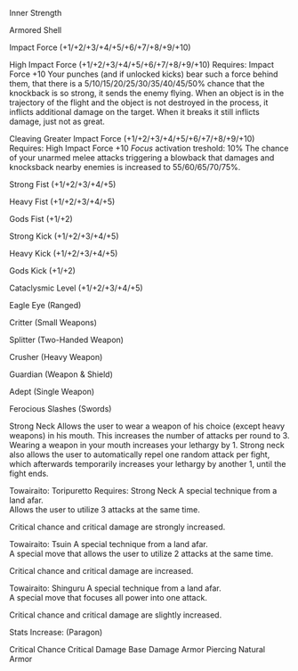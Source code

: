 Inner Strength

Armored Shell

Impact Force (+1/+2/+3/+4/+5/+6/+7/+8/+9/+10)

High Impact Force (+1/+2/+3/+4/+5/+6/+7/+8/+9/+10)
Requires: Impact Force +10
Your punches (and if unlocked kicks) bear such a force behind them, that there is a 5/10/15/20/25/30/35/40/45/50% chance that the knockback is so strong, it sends the enemy flying. When an object is in the trajectory of the flight and the object is not destroyed in the process, it inflicts additional damage on the target. When it breaks it still inflicts damage, just not as great.

Cleaving Greater Impact Force (+1/+2/+3/+4/+5/+6/+7/+8/+9/+10)
Requires: High Impact Force +10
_Focus_ activation treshold: 10%
The chance of your unarmed melee attacks triggering a blowback that damages and knocksback nearby enemies is increased to 55/60/65/70/75%.

Strong Fist (+1/+2/+3/+4/+5)

Heavy Fist (+1/+2/+3/+4/+5)

Gods Fist (+1/+2)

Strong Kick (+1/+2/+3/+4/+5)

Heavy Kick (+1/+2/+3/+4/+5)

Gods Kick (+1/+2)

Cataclysmic Level (+1/+2/+3/+4/+5)

Eagle Eye (Ranged)

Critter (Small Weapons)

Splitter (Two-Handed Weapon)

Crusher (Heavy Weapon)

Guardian (Weapon & Shield)

Adept (Single Weapon)

Ferocious Slashes (Swords)

Strong Neck
Allows the user to wear a weapon of his choice (except heavy weapons) in his mouth. This increases the number of attacks per round to 3. Wearing a weapon in your mouth increases your lethargy by 1. Strong neck also allows the user to automatically repel one random attack per fight, which afterwards temporarily increases your lethargy by another 1, until the fight ends.

Towairaito: Toripuretto
Requires: Strong Neck
A special technique from a land afar.  
Allows the user to utilize 3 attacks at the same time.

Critical chance and critical damage are strongly increased.

Towairaito: Tsuin
A special technique from a land afar.  
A special move that allows the user to utilize 2 attacks at the same time.

Critical chance and critical damage are increased.

Towairaito: Shinguru
A special technique from a land afar.  
A special move that focuses all power into one attack.

Critical chance and critical damage are slightly increased.

Stats Increase: (Paragon)

Critical Chance
Critical Damage
Base Damage
Armor Piercing
Natural Armor
